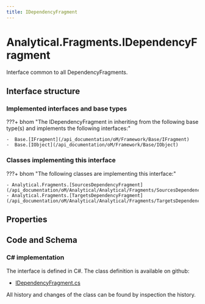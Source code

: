 ```yaml
---
title: IDependencyFragment
---
```


# Analytical.Fragments.IDependencyFragment

Interface common to all DependencyFragments.

## Interface structure

### Implemented interfaces and base types

???+ bhom "The IDependencyFragment in inheriting from the following base type(s) and implements the following interfaces:"

    -  Base.[IFragment](/api_documentation/oM/Framework/Base/IFragment)
    -  Base.[IObject](/api_documentation/oM/Framework/Base/IObject)


### Classes implementing this interface

???+ bhom "The following classes are implementing this interface:"

    - Analytical.Fragments.[SourcesDependencyFragment](/api_documentation/oM/Analytical/Analytical/Fragments/SourcesDependencyFragment)
    - Analytical.Fragments.[TargetsDependencyFragment](/api_documentation/oM/Analytical/Analytical/Fragments/TargetsDependencyFragment)


## Properties

## Code and Schema

### C# implementation

The interface is defined in C#. The class definition is available on github:

- [IDependencyFragment.cs](https://github.com/BHoM/BHoM/blob/develop/Analytical_oM/Fragments\IDependencyFragment.cs)

All history and changes of the class can be found by inspection the history.
